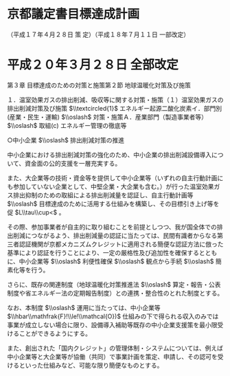 # 京都議定書目標達成計画

（平成１７年４月２８日 策 定）（平成１８年７月１１日 一部改定）

# 平成２０年３月２８日 全部改定

第３章 目標達成のための対策と施策第２節 地球温暖化対策及び施策

１．温室効果ガスの排出削減、吸収等に関する対策・施策（１）温室効果ガスの排出削減対策及び施策 $\\textcircled{1}$ エネルギー起源二酸化炭素イ．部門別(産業・民生・運輸) $\\oslash$ 対策・施策Ａ．産業部門（製造事業者等） $\\oslash$ 取組(c) エネルギー管理の徹底等

○中小企業 $\\oslash$ 排出削減対策の推進

中小企業における排出削減対策の強化のため、中小企業の排出削減設備導入について、資金面の公的支援を一層充実する。

また、大企業等の技術・資金等を提供して中小企業等（いずれの自主行動計画にも参加していない企業として、中堅企業・大企業も含む。）が行った温室効果ガス排出抑制のための取組による排出削減量を認証し、自主行動計画等 $\\oslash$ 目標達成のために活用する仕組みを構築し、その目標引き上げ等を促 $L\\tau\\cup<$ 。

その際、参加事業者が自主的に取り組むことを前提としつつ、我が国全体での排出削減につながるよう、排出削減量の認証に当たっては、民間有識者からなる第三者認証機関が京都メカニズムクレジットに適用される簡便な認証方法に倣った基準により認証を行うことにより、一定の厳格性及び追加性を確保するとともに、中小企業等 $\\oslash$ 利便性確保 $\\oslash$ 観点から手続 $\\oslash$ 簡素化等を行う。

さらに、既存の関連制度（地球温暖化対策推進法 $\\oslash$ 算定・報告・公表制度や省エネルギー法の定期報告制度）との連携・整合性のとれた制度とする。

なお、本制度 $\\oslash$ 運用に当たっては、中小企業等 $\\hbar\\mathfrak{F}!\\le!\\mathcal{O})$ 仕組みの下で得られる収入のみでは事業が成立しない場合に限り、設備導入補助等既存の中小企業支援策を最小限受けることができるようにする。

また、創出された「国内クレジット」の管理体制・システムについては、例えば中小企業等と大企業等が協働（共同）で事業計画を策定、申請し、その認可を受けるといった仕組みなど、可能な限り簡便なものとする。